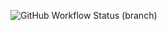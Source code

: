 ![GitHub Workflow Status (branch)](https://img.shields.io/github/actions/workflow/status/<Antonia2206>/<sem>/<main>.yml?branch=<main>)